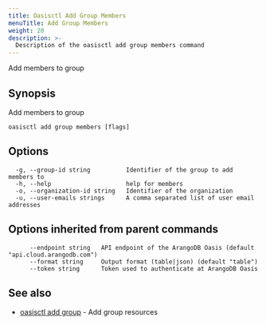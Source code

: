 ```yaml
---
title: Oasisctl Add Group Members
menuTitle: Add Group Members
weight: 20
description: >-
  Description of the oasisctl add group members command
---
```

Add members to group

## Synopsis

Add members to group

```
oasisctl add group members [flags]
```

## Options

```
  -g, --group-id string          Identifier of the group to add members to
  -h, --help                     help for members
  -o, --organization-id string   Identifier of the organization
  -u, --user-emails strings      A comma separated list of user email addresses
```

## Options inherited from parent commands

```
      --endpoint string   API endpoint of the ArangoDB Oasis (default "api.cloud.arangodb.com")
      --format string     Output format (table|json) (default "table")
      --token string      Token used to authenticate at ArangoDB Oasis
```

## See also

* [oasisctl add group](add-group.md)	 - Add group resources

